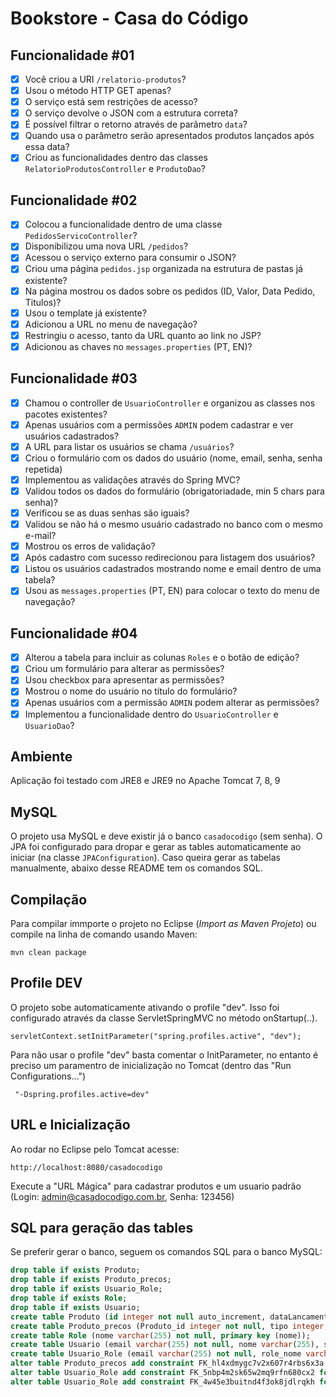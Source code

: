 # Bookstore - Casa do Código
 
## Funcionalidade #01
- [x] Você criou a URI  `/relatorio-produtos`?
- [x] Usou o método HTTP GET apenas?
- [x] O serviço está sem restrições de acesso?
- [x] O serviço devolve o JSON com a estrutura correta?
- [x] É possível filtrar o retorno através de parâmetro  `data`?
- [x] Quando usa o parâmetro serão apresentados produtos lançados após essa data?
- [x] Criou as funcionalidades dentro das classes  `RelatorioProdutosController`  e  `ProdutoDao`?

 ## Funcionalidade #02
- [x] Colocou a funcionalidade dentro de uma classe  `PedidosServicoController`?
- [x] Disponibilizou uma nova URL  `/pedidos`?
- [x] Acessou o serviço externo para consumir o JSON?
- [x] Criou uma página  `pedidos.jsp`  organizada na estrutura de pastas já existente?
- [x] Na página mostrou os dados sobre os pedidos (ID, Valor, Data Pedido, Titulos)?
- [x] Usou o template já existente?
- [x] Adicionou a URL no menu de navegação?
- [x] Restringiu o acesso, tanto da URL quanto ao link no JSP?
- [x] Adicionou as chaves no  `messages.properties`  (PT, EN)?

 ## Funcionalidade #03
- [x] Chamou o controller de  `UsuarioController`  e organizou as classes nos pacotes existentes?
- [x] Apenas usuários com a permissões  `ADMIN`  podem cadastrar e ver usuários cadastrados?
- [x] A URL para listar os usuários se chama  `/usuários`?
- [x] Criou o formulário com os dados do usuário (nome, email, senha, senha repetida)
- [x] Implementou as validações através do Spring MVC?
- [x] Validou todos os dados do formulário (obrigatoriadade, min 5 chars para senha)?
- [x] Verificou se as duas senhas são iguais?
- [x] Validou se não há o mesmo usuário cadastrado no banco com o mesmo e-mail?
- [x] Mostrou os erros de validação?
- [x] Após cadastro com sucesso redirecionou para listagem dos usuários?
- [x] Listou os usuários cadastrados mostrando nome e email dentro de uma tabela?
- [x] Usou as  `messages.properties`  (PT, EN) para colocar o texto do menu de navegação?

 ## Funcionalidade #04
- [x] Alterou a tabela para incluir as colunas  `Roles`  e o botão de edição?
- [x] Criou um formulário para alterar as permissões?
- [x] Usou checkbox para apresentar as permissões?
- [x] Mostrou o nome do usuário no título do formulário?
- [x] Apenas usuários com a permissão  `ADMIN`  podem alterar as permissões?
- [x] Implementou a funcionalidade dentro do  `UsuarioController`  e  `UsuarioDao`?

## Ambiente 

 Aplicação foi testado com JRE8 e JRE9 no Apache Tomcat 7, 8, 9
 
## MySQL

O projeto usa MySQL e deve existir já o banco `casadocodigo` (sem senha). O JPA foi configurado para dropar e gerar as tables automaticamente ao iniciar (na classe `JPAConfiguration`). Caso queira gerar as tabelas manualmente, abaixo desse README tem os comandos SQL.

## Compilação

 Para compilar immporte o projeto no Eclipse (*Import as Maven Projeto*) ou compile na linha de comando usando Maven:

	mvn clean package

## Profile DEV

O projeto sobe automaticamente ativando o profile "dev". Isso foi configurado através da classe ServletSpringMVC no método onStartup(..).

	servletContext.setInitParameter("spring.profiles.active", "dev");

Para não usar o profile "dev" basta comentar o InitParameter, no entanto é preciso um paramentro de inicialização no Tomcat (dentro das "Run Configurations...")

	 "-Dspring.profiles.active=dev"

## URL e Inicialização

Ao rodar no Eclipse pelo  Tomcat acesse:

	http://localhost:8080/casadocodigo
	
Execute a "URL Mágica" para cadastrar produtos e um usuario padrão (Login: admin@casadocodigo.com.br, Senha: 123456)	

## SQL para geração das tables

Se preferir gerar o banco, seguem os comandos SQL para o banco MySQL:

```SQL
drop table if exists Produto;
drop table if exists Produto_precos;
drop table if exists Usuario_Role;
drop table if exists Role;
drop table if exists Usuario;
create table Produto (id integer not null auto_increment, dataLancamento datetime, descricao varchar(255), paginas integer not null, sumarioPath varchar(255), titulo varchar(255), primary key (id));
create table Produto_precos (Produto_id integer not null, tipo integer, valor decimal(19,2));
create table Role (nome varchar(255) not null, primary key (nome));
create table Usuario (email varchar(255) not null, nome varchar(255), senha varchar(255), primary key (email));
create table Usuario_Role (email varchar(255) not null, role_nome varchar(255) not null);
alter table Produto_precos add constraint FK_hl4xdmygc7v2x607r4rbs6x3a foreign key (Produto_id) references Produto (id);
alter table Usuario_Role add constraint FK_5nbp4m2sk65w2mq9rfn680cx2 foreign key (role_nome) references Role (nome);
alter table Usuario_Role add constraint FK_4w45e3buitnd4f3ok8jdlrqkh foreign key (email) references Usuario (email);
```


